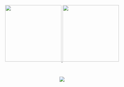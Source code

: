 <p align="center">
<a href="https://github.com/saheeb-ahmed">
<img height="180em" src="https://github-readme-stats-eight-theta.vercel.app/api?username=saheeb-ahmed&show_icons=true&theme=nightowl&include_all_commits=true&count_private=true"/>
<img height="180em" src="https://github-readme-stats-eight-theta.vercel.app/api/top-langs/?username=itsaakif&layout=compact&langs_count=8&theme=nightowl"/>
</a>
</p>
<br/>
<p align = "center">
 <img src="https://activity-graph.herokuapp.com/graph?username=saheeb-ahmed&theme=redical">
</p>
